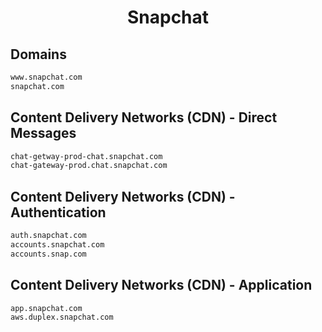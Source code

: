 


<h1 align="center">Snapchat</h1>  


## Domains


```html
www.snapchat.com
snapchat.com
```  


## Content Delivery Networks (CDN) - Direct Messages


```html
chat-getway-prod-chat.snapchat.com
chat-gateway-prod.chat.snapchat.com
```  


## Content Delivery Networks (CDN) - Authentication


```html
auth.snapchat.com
accounts.snapchat.com
accounts.snap.com
```  


## Content Delivery Networks (CDN) - Application


```html
app.snapchat.com
aws.duplex.snapchat.com
```  

